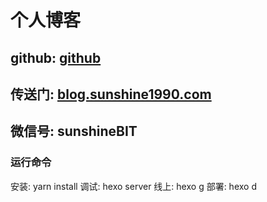 # 个人博客 
## github: [github](https://github.com/l4503071)
## 传送门: [blog.sunshine1990.com](http://blog.sunshine1990.com)
## 微信号: sunshineBIT

### 运行命令
安装: yarn install
调试: hexo server
线上: hexo g
部署: hexo d
